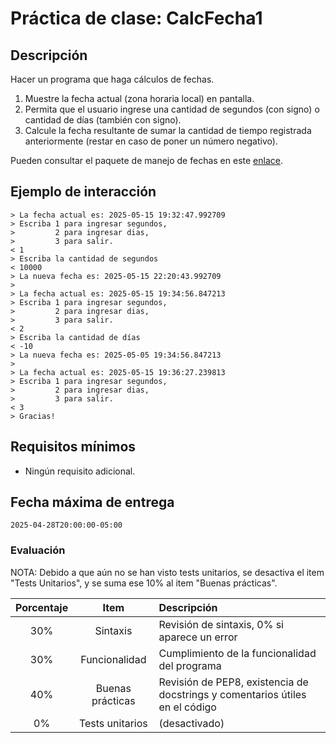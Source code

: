 # Práctica de clase: CalcFecha1

## Descripción

Hacer un programa que haga cálculos de fechas.

1. Muestre la fecha actual (zona horaria local) en pantalla.
2. Permita que el usuario ingrese una cantidad de segundos (con signo) o cantidad de días (también con signo).
3. Calcule la fecha resultante de sumar la cantidad de tiempo registrada anteriormente (restar en caso de poner un número negativo).

Pueden consultar el paquete de manejo de fechas en este [enlace](https://docs.python.org/3/library/datetime.html).

## Ejemplo de interacción

```
> La fecha actual es: 2025-05-15 19:32:47.992709
> Escriba 1 para ingresar segundos, 
>         2 para ingresar dias,
>         3 para salir.
< 1
> Escriba la cantidad de segundos
< 10000
> La nueva fecha es: 2025-05-15 22:20:43.992709
> 
> La fecha actual es: 2025-05-15 19:34:56.847213
> Escriba 1 para ingresar segundos, 
>         2 para ingresar dias,
>         3 para salir.
< 2
> Escriba la cantidad de días
< -10
> La nueva fecha es: 2025-05-05 19:34:56.847213
>
> La fecha actual es: 2025-05-15 19:36:27.239813
> Escriba 1 para ingresar segundos, 
>         2 para ingresar dias,
>         3 para salir.
< 3
> Gracias!
```

## Requisitos mínimos

* Ningún requisito adicional.

## Fecha máxima de entrega

`2025-04-28T20:00:00-05:00`

### Evaluación

NOTA: Debido a que aún no se han visto tests unitarios, se desactiva el item "Tests Unitarios", y se suma ese 10% al item "Buenas prácticas".

|Porcentaje|Item            |Descripción                                                                 |
|:--------:|:--------------:|:---------------------------------------------------------------------------|
|30%       |Sintaxis        |Revisión de sintaxis, 0% si aparece un error                                |
|30%       |Funcionalidad   |Cumplimiento de la funcionalidad del programa                               |
|40%       |Buenas prácticas|Revisión de PEP8, existencia de docstrings y comentarios útiles en el código|
|0%        |Tests unitarios |(desactivado)                                                               |


